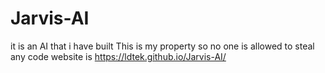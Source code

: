 # Jarvis-AI
it is an AI that i have built This is my property so no one is allowed to steal any code website is https://ldtek.github.io/Jarvis-AI/

